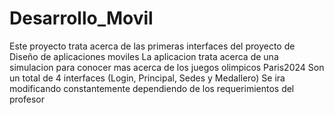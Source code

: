 # Desarrollo_Movil
Este proyecto trata acerca de las primeras interfaces del proyecto de Diseño de aplicaciones moviles
La aplicacion trata acerca de una simulacion para conocer mas acerca de los juegos olimpicos Paris2024
Son un total de 4 interfaces (Login, Principal, Sedes y Medallero)
Se ira modificando constantemente dependiendo de los requerimientos del profesor

